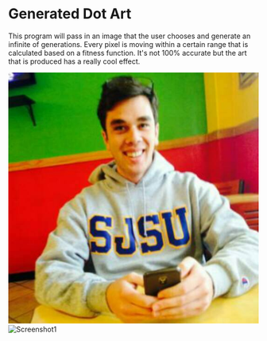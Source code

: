# Generated Dot Art

This program will pass in an image that the user chooses and generate an infinite of generations. Every pixel is moving within a certain range that is calculated based on a fitness function. It's not 100% accurate but the art that is produced has a really cool effect. 

![Screenshot](patrick.jpg)
![Screenshot1](patrick1.jpg)


